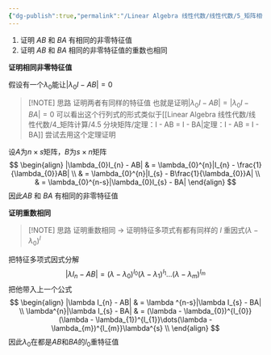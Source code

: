 ```yaml
---
{"dg-publish":true,"permalink":"/Linear Algebra 线性代数/线性代数/5_矩阵相似与特征值/5.6 特征值与特征向量/定理：AB和BA有相同非零特征值/","tags":["线代","定理"]}
---
```


1. 证明 $AB$ 和 $BA$ 有相同的非零特征值
2. 证明 $AB$ 和 $BA$ 相同的非零特征值的重数也相同

**证明相同非零特征值**

假设有一个$\lambda_{0}$能让$|\lambda_{0}I - AB| = 0$

> [!NOTE] 思路
> 证明两者有同样的特征值
> 也就是证明$|\lambda_{0}I - AB| = |\lambda_{0}I - BA| = 0$
> 可以看出这个行列式的形式类似于[[Linear Algebra 线性代数/线性代数/4_矩阵计算/4.5 分块矩阵/定理：I - AB = I - BA\|定理：I - AB = I - BA]]
> 尝试去用这个定理证明

设$A$为$n\times s$矩阵，$B$为$s\times n$矩阵
$$
\begin{align}
|\lambda_{0}I_{n} - AB|  & = \lambda_{0}^{n}|I_{n} - \frac{1}{\lambda_{0}}AB|  \\
 & = \lambda_{0}^{n}|I_{s} - B\frac{1}{\lambda_{0}}A| \\
 & = \lambda_{0}^{n-s}|\lambda_{0}I_{s} - BA|
\end{align}
$$
因此$AB$ 和 $BA$ 有相同的非零特征值

**证明重数相同**

> [!NOTE] 思路
> 证明重数相同
> $\to$ 证明特征多项式有都有同样的 $l$ 重因式$(\lambda - \lambda_{0})^{l}$

把特征多项式因式分解
$$
|\lambda I_{n} - AB| = (\lambda - \lambda_{0})^{l_{0}}(\lambda - \lambda_{1})^{l_{1}}\dots(\lambda - \lambda_{m})^{l_{m}}
$$
把他带入上一个公式
$$
\begin{align}
|\lambda I_{n} - AB|  & = \lambda ^{n-s}|\lambda I_{s} - BA| \\
\lambda^{n}|\lambda I_{s} - BA|  & = (\lambda - \lambda_{0})^{l_{0}}(\lambda - \lambda_{1})^{l_{1}}\dots(\lambda - \lambda_{m})^{l_{m}}\lambda^{s} \\
\end{align}
$$
因此$\lambda_{0}$在都是$AB$和$BA$的$l_{0}$重特征值